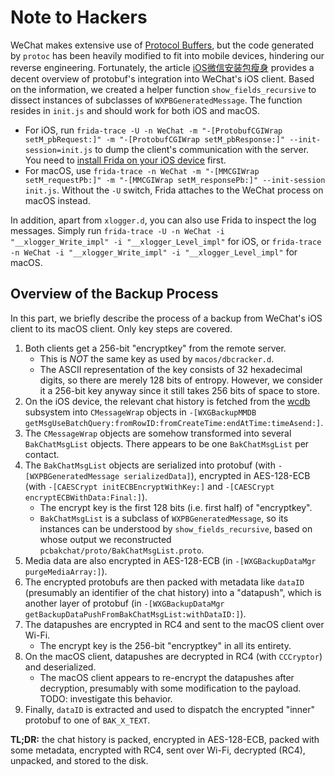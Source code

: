 # Note to Hackers

WeChat makes extensive use of [Protocol Buffers](https://developers.google.com/protocol-buffers), but the code generated by `protoc` has been heavily modified to fit into mobile devices, hindering our reverse engineering. Fortunately, the article [iOS微信安装包瘦身](https://cloud.tencent.com/developer/article/1030792) provides a decent overview of protobuf's integration into WeChat's iOS client. Based on the information, we created a helper function `show_fields_recursive` to dissect instances of subclasses of `WXPBGeneratedMessage`. The function resides in `init.js` and should work for both iOS and macOS.

+ For iOS, run `frida-trace -U -n WeChat -m "-[ProtobufCGIWrap setM_pbRequest:]" -m "-[ProtobufCGIWrap setM_pbResponse:]" --init-session=init.js` to dump the client's communication with the server. You need to [install Frida on your iOS device](https://frida.re/docs/ios/) first.
+ For macOS, use `frida-trace -n WeChat -m "-[MMCGIWrap setM_requestPb:]" -m "-[MMCGIWrap setM_responsePb:]" --init-session init.js`. Without the `-U` switch, Frida attaches to the WeChat process on macOS instead.

In addition, apart from `xlogger.d`, you can also use Frida to inspect the log messages. Simply run `frida-trace -U -n WeChat -i "__xlogger_Write_impl" -i "__xlogger_Level_impl"` for iOS, or `frida-trace -n WeChat -i "__xlogger_Write_impl" -i "__xlogger_Level_impl"` for macOS.

## Overview of the Backup Process

In this part, we briefly describe the process of a backup from WeChat's iOS client to its macOS client. Only key steps are covered.

1. Both clients get a 256-bit "encryptkey" from the remote server.
    + This is *NOT* the same key as used by `macos/dbcracker.d`.
    + The ASCII representation of the key consists of 32 hexadecimal digits, so there are merely 128 bits of entropy. However, we consider it a 256-bit key anyway since it still takes 256 bits of space to store.
2. On the iOS device, the relevant chat history is fetched from the [wcdb](https://github.com/Tencent/wcdb) subsystem into `CMessageWrap` objects in `-[WXGBackupMMDB getMsgUseBatchQuery:fromRowID:fromCreateTime:endAtTime:timeAsend:]`.
3. The `CMessageWrap` objects are somehow transformed into several `BakChatMsgList` objects. There appears to be one `BakChatMsgList` per contact.
4. The `BakChatMsgList` objects are serialized into protobuf (with `-[WXPBGeneratedMessage serializedData]`), encrypted in AES-128-ECB (with `-[CAESCrypt initECBEncryptWithKey:]` and `-[CAESCrypt encryptECBWithData:Final:]`).
    + The encrypt key is the first 128 bits (i.e. first half) of "encryptkey".
    + `BakChatMsgList` is a subclass of `WXPBGeneratedMessage`, so its instances can be understood by `show_fields_recursive`, based on whose output we reconstructed `pcbakchat/proto/BakChatMsgList.proto`.
5. Media data are also encrypted in AES-128-ECB (in `-[WXGBackupDataMgr purgeMediaArray:]`).
6. The encrypted protobufs are then packed with metadata like `dataID` (presumably an identifier of the chat history) into a "datapush", which is another layer of protobuf (in `-[WXGBackupDataMgr getBackupDataPushFromBakChatMsgList:withDataID:]`).
7. The datapushes are encrypted in RC4 and sent to the macOS client over Wi-Fi.
    + The encrypt key is the 256-bit "encryptkey" in all its entirety.
8. On the macOS client, datapushes are decrypted in RC4 (with `CCCryptor`) and deserialized.
    + The macOS client appears to re-encrypt the datapushes after decryption, presumably with some modification to the payload. TODO: investigate this behavior.
9. Finally, `dataID` is extracted and used to dispatch the encrypted "inner" protobuf to one of `BAK_X_TEXT`.

**TL;DR:** the chat history is packed, encrypted in AES-128-ECB, packed with some metadata, encrypted with RC4, sent over Wi-Fi, decrypted (RC4), unpacked, and stored to the disk.